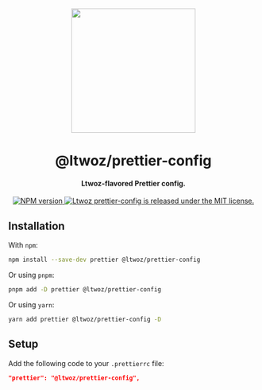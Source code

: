 <p align="center">
  <br>
  <img width="250" src="https://media.discordapp.net/attachments/609919287024680961/1158301036155514970/logo-gray.png" />
  <br>
</p>

<h1 align="center">
  @ltwoz/prettier-config
</h1>

<h4 align="center">
  Ltwoz-flavored Prettier config.
</h4>

<p align="center">
  <a href="https://www.npmjs.com/package/@ltwoz/prettier-config">
    <img src="https://img.shields.io/npm/v/@ltwoz/prettier-config.svg?style=for-the-badge" alt="NPM version" />
  </a>
  <a href="https://github.com/Ltwoz/prettier-config/blob/main/LICENSE">
    <img src="https://img.shields.io/badge/license-MIT-blue.svg?style=for-the-badge" alt="Ltwoz prettier-config is released under the MIT license." />
  </a>
</p>

## Installation

With `npm`:

```sh
npm install --save-dev prettier @ltwoz/prettier-config
```

Or using `pnpm`:

```sh
pnpm add -D prettier @ltwoz/prettier-config
```

Or using `yarn`:

```sh
yarn add prettier @ltwoz/prettier-config -D
```

## Setup

Add the following code to your `.prettierrc` file:

```json
"prettier": "@ltwoz/prettier-config",
```
